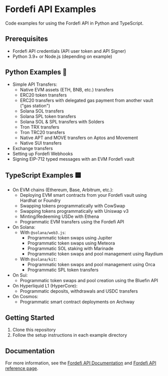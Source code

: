 # Fordefi API Examples

Code examples for using the Fordefi API in Python and TypeScript.

## Prerequisites
- Fordefi API credentials (API user token and API Signer)
- Python 3.9+ or Node.js (depending on example)

## Python Examples 🐍
* Simple API Transfers:
  * Native EVM assets (ETH, BNB, etc.) transfers
  * ERC20 token transfers
  * ERC20 transfers with delegated gas payment from another vault ("gas station")
  * Solana SOL transfers
  * Solana SPL token transfers
  * Solana SOL & SPL transfers with Solders
  * Tron TRX transfers
  * Tron TRC20 transfers
  * Native APT and MOVE transfers on Aptos and Movement 
  * Native SUI transfers
* Exchange transfers
* Setting up Fordefi Webhooks
* Signing EIP-712 typed messages with an EVM Fordefi vault

## TypeScript Examples 🟦
* On EVM chains (Ethereum, Base, Arbitrum, etc.):
  * Deploying EVM smart contracts from your Fordefi vault using Hardhat or Foundry
  * Swapping tokens programmatically with CowSwap
  * Swapping tokens programmatically with Uniswap v3
  * Minting/Redeeming USDe with Ethena
  * Programmatic EVM transfers using the Fordefi API
* On Solana:
  * With `@solana/web3.js`: 
    * Programmatic token swaps using Jupiter
    * Programmatic token swaps using Meteora
    * Programmatic SOL staking with Marinade
    * Programmatic token swaps and pool management using Raydium
  * With `@solana/kit`:
    * Programmatic token swaps and pool management using Orca
    * Programmatic SPL token transfers
* On Sui:
  * Programmatic token swaps and pool creation using the Bluefin API
* On Hyperliquid L1 (HyperCore):
  * Programmatic deposits, withdrawals and USDC transfers
* On Cosmos:
  * Programmatic smart contract deployments on Archway

## Getting Started
1. Clone this repository
2. Follow the setup instructions in each example directory

## Documentation
For more information, see the [Fordefi API Documentation](https://docs.fordefi.com/developers/program-overview) and [Fordefi API reference page](https://docs.fordefi.com/api/openapi).